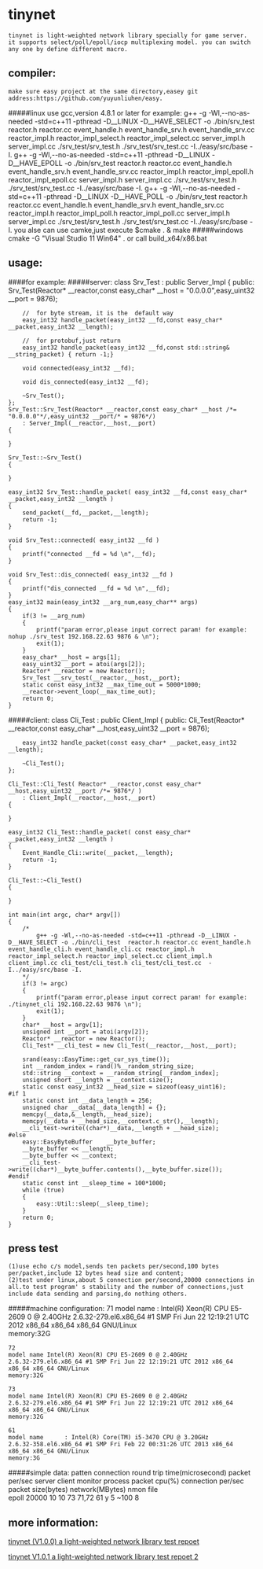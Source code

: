 tinynet
===
    tinynet is light-weighted network library specially for game server. it supports select/poll/epoll/iocp multiplexing model. you can switch any one by define different macro. 
	
compiler:
---
	make sure easy project at the same directory,easey git address:https://github.com/yuyunliuhen/easy.
#####linux
	use gcc,version 4.8.1 or later
	for example:
		g++ -g -Wl,--no-as-needed -std=c++11 -pthread -D__LINUX -D__HAVE_SELECT -o ./bin/srv_test reactor.h reactor.cc event_handle.h event_handle_srv.h event_handle_srv.cc reactor_impl.h reactor_impl_select.h reactor_impl_select.cc server_impl.h server_impl.cc ./srv_test/srv_test.h ./srv_test/srv_test.cc  -I../easy/src/base -I.
		g++ -g -Wl,--no-as-needed -std=c++11 -pthread -D__LINUX -D__HAVE_EPOLL -o ./bin/srv_test reactor.h reactor.cc event_handle.h event_handle_srv.h event_handle_srv.cc reactor_impl.h reactor_impl_epoll.h reactor_impl_epoll.cc server_impl.h server_impl.cc ./srv_test/srv_test.h ./srv_test/srv_test.cc -I../easy/src/base -I.
		g++ -g -Wl,--no-as-needed -std=c++11 -pthread -D__LINUX -D__HAVE_POLL -o ./bin/srv_test reactor.h reactor.cc event_handle.h event_handle_srv.h event_handle_srv.cc reactor_impl.h reactor_impl_poll.h reactor_impl_poll.cc server_impl.h server_impl.cc ./srv_test/srv_test.h ./srv_test/srv_test.cc -I../easy/src/base -I.
	you alse can use camke,just execute
	$cmake . & make 
#####windows
	cmake -G "Visual Studio 11 Win64" . 
	or call build_x64/x86.bat
	
usage:
---
####for example:
#####server:
	class Srv_Test : public Server_Impl
	{
	public:
		Srv_Test(Reactor* __reactor,const easy_char* __host = "0.0.0.0",easy_uint32 __port = 9876);

		//	for byte stream, it is the  default way
		easy_int32 handle_packet(easy_int32 __fd,const easy_char* __packet,easy_int32 __length);

		//	for protobuf,just return
		easy_int32 handle_packet(easy_int32 __fd,const std::string& __string_packet) { return -1;}

		void connected(easy_int32 __fd);

		void dis_connected(easy_int32 __fd);

		~Srv_Test();
	};
	Srv_Test::Srv_Test(Reactor* __reactor,const easy_char* __host /*= "0.0.0.0"*/,easy_uint32 __port/* = 9876*/)
		: Server_Impl(__reactor,__host,__port) 
	{

	}

	Srv_Test::~Srv_Test()
	{

	}

	easy_int32 Srv_Test::handle_packet( easy_int32 __fd,const easy_char* __packet,easy_int32 __length )
	{
		send_packet(__fd,__packet,__length);
		return -1;
	}

	void Srv_Test::connected( easy_int32 __fd )
	{
		printf("connected __fd = %d \n",__fd);
	}

	void Srv_Test::dis_connected( easy_int32 __fd )
	{
		printf("dis_connected __fd = %d \n",__fd);
	}
	easy_int32 main(easy_int32 __arg_num,easy_char** args)
	{
		if(3 != __arg_num)
		{
			printf("param error,please input correct param! for example: nohup ./srv_test 192.168.22.63 9876 & \n");
			exit(1);
		}
		easy_char* __host = args[1];
		easy_uint32 __port = atoi(args[2]);
		Reactor* __reactor = new Reactor();
		Srv_Test __srv_test(__reactor,__host,__port);
		static const easy_int32 __max_time_out = 5000*1000;
		__reactor->event_loop(__max_time_out);
		return 0;
	}
#####client:
	class Cli_Test : public Client_Impl
	{
	public:
		Cli_Test(Reactor* __reactor,const easy_char* __host,easy_uint32 __port = 9876);

		easy_int32 handle_packet(const easy_char* __packet,easy_int32 __length);

		~Cli_Test();
	};
	
	Cli_Test::Cli_Test( Reactor* __reactor,const easy_char* __host,easy_uint32 __port /*= 9876*/ )
		: Client_Impl(__reactor,__host,__port)
	{

	}

	easy_int32 Cli_Test::handle_packet( const easy_char* __packet,easy_int32 __length )
	{
		Event_Handle_Cli::write(__packet,__length);
		return -1;
	}

	Cli_Test::~Cli_Test()
	{

	}

	int main(int argc, char* argv[])
	{
		/*
			g++ -g -Wl,--no-as-needed -std=c++11 -pthread -D__LINUX -D__HAVE_SELECT -o ./bin/cli_test  reactor.h reactor.cc event_handle.h event_handle_cli.h event_handle_cli.cc reactor_impl.h reactor_impl_select.h reactor_impl_select.cc client_impl.h client_impl.cc cli_test/cli_test.h cli_test/cli_test.cc  -I../easy/src/base -I.
		*/
		if(3 != argc)
		{
			printf("param error,please input correct param! for example: ./tinynet_cli 192.168.22.63 9876 \n");
			exit(1);
		}
		char* __host = argv[1];
		unsigned int __port = atoi(argv[2]);
		Reactor* __reactor = new Reactor();
		Cli_Test* __cli_test = new Cli_Test(__reactor,__host,__port);
		
		srand(easy::EasyTime::get_cur_sys_time());
		int __random_index = rand()%__random_string_size;
		std::string __context = __random_string[__random_index];
		unsigned short __length = __context.size();
		static const easy_int32 __head_size = sizeof(easy_uint16);
	#if 1
		static const int __data_length = 256;
		unsigned char __data[__data_length] = {};
		memcpy(__data,&__length,__head_size);
		memcpy(__data + __head_size,__context.c_str(),__length);
		__cli_test->write((char*)__data,__length + __head_size);
	#else
		easy::EasyByteBuffer	__byte_buffer;
		__byte_buffer << __length;
		__byte_buffer << __context;
		__cli_test->write((char*)__byte_buffer.contents(),__byte_buffer.size());
	#endif
		static const int __sleep_time = 100*1000;
		while (true)
		{
			easy::Util::sleep(__sleep_time);
		}
		return 0;
	}

press test
---
	(1)use echo c/s model,sends ten packets per/second,100 bytes per/packet,include 12 bytes head size and content;
	(2)test under linux,about 5 connection per/second,20000 connections in all.to test program' s stability and the number of connections,just include data sending and parsing,do nothing others.
	
#####machine configuration:
	71
	model name      : Intel(R) Xeon(R) CPU E5-2609 0 @ 2.40GHz
	2.6.32-279.el6.x86_64 #1 SMP Fri Jun 22 12:19:21 UTC 2012 x86_64 x86_64 x86_64 GNU/Linux	
	memory:32G

	72
	model name Intel(R) Xeon(R) CPU E5-2609 0 @ 2.40GHz
	2.6.32-279.el6.x86_64 #1 SMP Fri Jun 22 12:19:21 UTC 2012 x86_64 x86_64 x86_64 GNU/Linux
	memory:32G
	
	73
	model name Intel(R) Xeon(R) CPU E5-2609 0 @ 2.40GHz
	2.6.32-279.el6.x86_64 #1 SMP Fri Jun 22 12:19:21 UTC 2012 x86_64 x86_64 x86_64 GNU/Linux
	memory:32G

	61
	model name      : Intel(R) Core(TM) i5-3470 CPU @ 3.20GHz
	2.6.32-358.el6.x86_64 #1 SMP Fri Feb 22 00:31:26 UTC 2013 x86_64 x86_64 x86_64 GNU/Linux
	memory:3G

#####simple data:
	patten	connection	round trip time(microsecond)	packet per/sec	 	server	client	monitor		process packet	cpu(%)	connection per/sec	packet size(bytes)	network(MBytes)	nmon file		
	epoll 	20000		10									10				73		71,72		61			y								5				~100		 8
	
more information:
---
[tinynet (V1.0.0) a light-weighted network library test repoet](http://blog.chinaunix.net/uid-8625039-id-4337909.html)
		 
[tinynet V1.0.1 a light-weighted network library test repoet 2](http://blog.chinaunix.net/uid-8625039-id-4351041.html)
    
    

